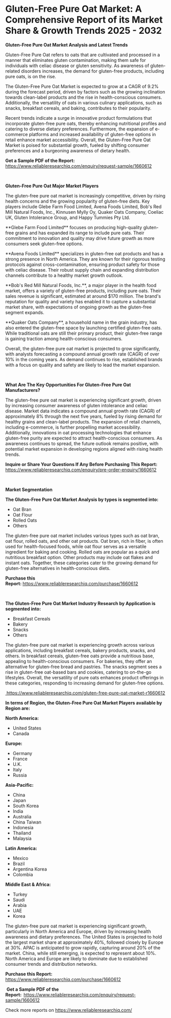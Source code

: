 <p><h1>Gluten-Free Pure Oat Market: A Comprehensive Report of its Market Share & Growth Trends 2025 - 2032</h1></p><p><strong>Gluten-Free Pure Oat Market Analysis and Latest Trends</strong></p>
<p><p>Gluten-Free Pure Oat refers to oats that are cultivated and processed in a manner that eliminates gluten contamination, making them safe for individuals with celiac disease or gluten sensitivity. As awareness of gluten-related disorders increases, the demand for gluten-free products, including pure oats, is on the rise.</p><p>The Gluten-Free Pure Oat Market is expected to grow at a CAGR of 9.2% during the forecast period, driven by factors such as the growing inclination towards clean-label products and the rise in health-conscious consumers. Additionally, the versatility of oats in various culinary applications, such as snacks, breakfast cereals, and baking, contributes to their popularity.</p><p>Recent trends indicate a surge in innovative product formulations that incorporate gluten-free pure oats, thereby enhancing nutritional profiles and catering to diverse dietary preferences. Furthermore, the expansion of e-commerce platforms and increased availability of gluten-free options in retail enhance market accessibility. Overall, the Gluten-Free Pure Oat Market is poised for substantial growth, fueled by shifting consumer preferences and a burgeoning awareness of dietary health.</p></p>
<p><strong>Get a Sample PDF of the Report:&nbsp;</strong> <a href="https://www.reliableresearchiq.com/enquiry/request-sample/1660612?utm_campaign=1870&utm_medium=2&utm_source=Github&utm_content=ia&utm_term=17012025&utm_id=gluten-free-pure-oat">https://www.reliableresearchiq.com/enquiry/request-sample/1660612</a></p>
<p>&nbsp;</p>
<p><strong>Gluten-Free Pure Oat Major Market Players</strong></p>
<p><p>The gluten-free pure oat market is increasingly competitive, driven by rising health concerns and the growing popularity of gluten-free diets. Key players include Glebe Farm Food Limited, Avena Foods Limited, Bob's Red Mill Natural Foods, Inc., Kinnusen Mylly Oy, Quaker Oats Company, Coeliac UK, Gluten Intolerance Group, and Happy Tummies Pty Ltd.</p><p>**Glebe Farm Food Limited** focuses on producing high-quality gluten-free grains and has expanded its range to include pure oats. Their commitment to innovation and quality may drive future growth as more consumers seek gluten-free options. </p><p>**Avena Foods Limited** specializes in gluten-free oat products and has a strong presence in North America. They are known for their rigorous testing protocols against cross-contamination, ensuring product safety for those with celiac disease. Their robust supply chain and expanding distribution channels contribute to a healthy market growth outlook.</p><p>**Bob's Red Mill Natural Foods, Inc.**, a major player in the health food market, offers a variety of gluten-free products, including pure oats. Their sales revenue is significant, estimated at around $170 million. The brand's reputation for quality and variety has enabled it to capture a substantial market share, with expectations of ongoing growth as the gluten-free segment expands.</p><p>**Quaker Oats Company**, a household name in the grain industry, has also entered the gluten-free space by launching certified gluten-free oats. While traditional oats are still their primary product, their gluten-free range is gaining traction among health-conscious consumers.</p><p>Overall, the gluten-free pure oat market is projected to grow significantly, with analysts forecasting a compound annual growth rate (CAGR) of over 10% in the coming years. As demand continues to rise, established brands with a focus on quality and safety are likely to lead the market expansion.</p></p>
<p>&nbsp;</p>
<p><strong>What Are The Key Opportunities For Gluten-Free Pure Oat Manufacturers?</strong></p>
<p><p>The gluten-free pure oat market is experiencing significant growth, driven by increasing consumer awareness of gluten intolerance and celiac disease. Market data indicates a compound annual growth rate (CAGR) of approximately 8% through the next five years, fueled by rising demand for healthy grains and clean-label products. The expansion of retail channels, including e-commerce, is further propelling market accessibility. Additionally, innovations in oat processing technologies that enhance gluten-free purity are expected to attract health-conscious consumers. As awareness continues to spread, the future outlook remains positive, with potential market expansion in developing regions aligned with rising health trends.</p></p>
<p><strong>Inquire or Share Your Questions If Any Before Purchasing This Report:</strong> <a href="https://www.reliableresearchiq.com/enquiry/pre-order-enquiry/1660612?utm_campaign=1870&utm_medium=2&utm_source=Github&utm_content=ia&utm_term=17012025&utm_id=gluten-free-pure-oat">https://www.reliableresearchiq.com/enquiry/pre-order-enquiry/1660612</a></p>
<p>&nbsp;</p>
<p><strong>Market Segmentation</strong></p>
<p><strong>The Gluten-Free Pure Oat Market Analysis by types is segmented into:</strong></p>
<p><ul><li>Oat Bran</li><li>Oat Flour</li><li>Rolled Oats</li><li>Others</li></ul></p>
<p><p>The gluten-free pure oat market includes various types such as oat bran, oat flour, rolled oats, and other oat products. Oat bran, rich in fiber, is often used for health-focused foods, while oat flour serves as a versatile ingredient for baking and cooking. Rolled oats are popular as a quick and nutritious breakfast option. Other products may include oat flakes and instant oats. Together, these categories cater to the growing demand for gluten-free alternatives in health-conscious diets.</p></p>
<p><strong>Purchase this Report:&nbsp;</strong><a href="https://www.reliableresearchiq.com/purchase/1660612?utm_campaign=1870&utm_medium=2&utm_source=Github&utm_content=ia&utm_term=17012025&utm_id=gluten-free-pure-oat">https://www.reliableresearchiq.com/purchase/1660612</a></p>
<p>&nbsp;</p>
<p><strong>The Gluten-Free Pure Oat Market Industry Research by Application is segmented into:</strong></p>
<p><ul><li>Breakfast Cereals</li><li>Bakery</li><li>Snacks</li><li>Others</li></ul></p>
<p><p>The gluten-free pure oat market is experiencing growth across various applications, including breakfast cereals, bakery products, snacks, and others. In breakfast cereals, gluten-free oats provide a nutritious base, appealing to health-conscious consumers. For bakeries, they offer an alternative for gluten-free bread and pastries. The snacks segment sees a rise in gluten-free oat-based bars and cookies, catering to on-the-go lifestyles. Overall, the versatility of pure oats enhances product offerings in these categories, responding to increasing demand for gluten-free options.</p></p>
<p><a href="https://www.reliableresearchiq.com/gluten-free-pure-oat-market-r1660612?utm_campaign=1870&utm_medium=2&utm_source=Github&utm_content=ia&utm_term=17012025&utm_id=gluten-free-pure-oat">&nbsp;https://www.reliableresearchiq.com/gluten-free-pure-oat-market-r1660612</a></p>
<p><strong>In terms of Region, the Gluten-Free Pure Oat Market Players available by Region are:</strong></p>
<p>
    <p> <strong> North America: </strong>
        <ul>
            <li>United States</li>
            <li>Canada</li>
        </ul>
        </p> 
    <p> <strong> Europe: </strong>
        <ul>
            <li>Germany</li>
            <li>France</li>
            <li>U.K.</li>
            <li>Italy</li>
            <li>Russia</li>
        </ul>
        </p> 
    <p> <strong> Asia-Pacific: </strong>
        <ul>
            <li>China</li>
            <li>Japan</li>
            <li>South Korea</li>
            <li>India</li>
            <li>Australia</li>
            <li>China Taiwan</li>
            <li>Indonesia</li>
            <li>Thailand</li>
            <li>Malaysia</li>
        </ul>
        </p> 
    <p> <strong> Latin America: </strong>
        <ul>
            <li>Mexico</li>
            <li>Brazil</li>
            <li>Argentina Korea</li>
            <li>Colombia</li>
        </ul>
        </p> 
    <p> <strong> Middle East & Africa: </strong>
        <ul>
            <li>Turkey</li>
            <li>Saudi</li>
            <li>Arabia</li>
            <li>UAE</li>
            <li>Korea</li>
        </ul>
    </p>
    </p>
<p><p>The gluten-free pure oat market is experiencing significant growth, particularly in North America and Europe, driven by increasing health awareness and dietary preferences. The United States is projected to hold the largest market share at approximately 40%, followed closely by Europe at 30%. APAC is anticipated to grow rapidly, capturing around 20% of the market. China, while still emerging, is expected to represent about 10%. North America and Europe are likely to dominate due to established consumer trends and distribution networks.</p></p>
<p><strong>Purchase this Report: </strong><a href="https://www.reliableresearchiq.com/purchase/1660612?utm_campaign=1870&utm_medium=2&utm_source=Github&utm_content=ia&utm_term=17012025&utm_id=gluten-free-pure-oat">https://www.reliableresearchiq.com/purchase/1660612</a></p>
<p>&nbsp;<strong>Get a Sample PDF of the Report:&nbsp;&nbsp;</strong><a href="https://www.reliableresearchiq.com/enquiry/request-sample/1660612?utm_campaign=1870&utm_medium=2&utm_source=Github&utm_content=ia&utm_term=17012025&utm_id=gluten-free-pure-oat">https://www.reliableresearchiq.com/enquiry/request-sample/1660612</a></p>
<p><strong></strong></p>
<p>Check more reports on <a href="https://www.reliableresearchiq.com/?utm_campaign=1870&utm_medium=2&utm_source=Github&utm_content=ia&utm_term=17012025&utm_id=gluten-free-pure-oat">https://www.reliableresearchiq.com/</a></p>